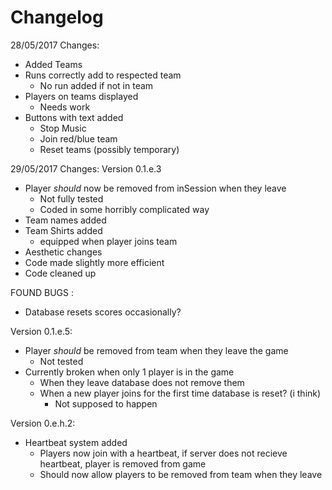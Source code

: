 # Changelog

28/05/2017 Changes:
  - Added Teams
  - Runs correctly add to respected team
    - No run added if not in team
  - Players on teams displayed
    - Needs work
  - Buttons with text added
    - Stop Music
    - Join red/blue team
    - Reset teams (possibly temporary)

29/05/2017 Changes:
Version 0.1.e.3

  - Player *should* now be removed from inSession when they leave
    - Not fully tested
    - Coded in some horribly complicated way
  - Team names added
  - Team Shirts added
    - equipped when player joins team
  - Aesthetic changes
  - Code made slightly more efficient
  - Code cleaned up
  
FOUND BUGS :
  - Database resets scores occasionally?
  
Version 0.1.e.5:

  - Player *should* be removed from team when they leave the game
    - Not tested
  - Currently broken when only 1 player is in the game
    - When they leave database does not remove them
    - When a new player joins for the first time database is reset? (i think)
      - Not supposed to happen

Version 0.e.h.2:
  - Heartbeat system added
    - Players now join with a heartbeat, if server does not recieve heartbeat, player is removed from game
    - Should now allow players to be removed from team when they leave

